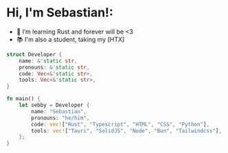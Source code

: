 # Hi, I'm Sebastian!:

- 🌱 I’m learning Rust and forever will be <3
- 📚 I'm also a student, taking my [HTX]

```rs
struct Developer {
    name: &'static str,
    pronouns: &'static str,
    code: Vec<&'static str>,
    tools: Vec<&'static str>,
}

fn main() {
    let sebby = Developer {
        name: "Sebastian",
        pronouns: "he/him",
        code: vec!["Rust", "Typescript", "HTML", "CSS", "Python"],
        tools: vec!["Tauri", "SolidJS", "Node", "Bun", "Tailwindcss"],
    };
}
```

<!---
S3bTheGuy/S3bTheGuy is a ✨ special ✨ repository because its `README.md` (this file) appears on your GitHub profile.
You can click the Preview link to take a look at your changes.
--->
